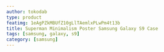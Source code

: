 ```yaml
---
author: tokodab
type: product
featimg: 1eAgPZkMBUfZ10gLlTAemlxPLwPm4t13b
title: Superman Minimalism Poster Samsung Galaxy S9 Case
tags: [samsung, galaxy, s9]
category: [samsung]
---
```

